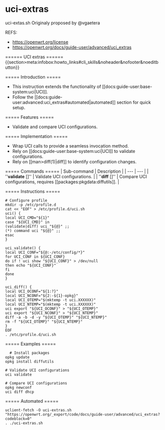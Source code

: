 # uci-extras
uci-extas.sh
Originaly proposed by @vgaetera

REFS:
- https://openwrt.org/license
- https://openwrt.org/docs/guide-user/advanced/uci_extras

====== UCI extras ======
{{section>meta:infobox:howto_links#cli_skills&noheader&nofooter&noeditbutton}}

===== Introduction =====
  * This instruction extends the functionality of [[docs:guide-user:base-system:uci|UCI]].
  * Follow the [[docs:guide-user:advanced:uci_extras#automated|automated]] section for quick setup.

===== Features =====
  * Validate and compare UCI configurations.

===== Implementation =====
  * Wrap UCI calls to provide a seamless invocation method.
  * Rely on [[docs:guide-user:base-system:uci|UCI]] to validate configurations.
  * Rely on [[man>diff(1)|diff]] to identify configuration changes.

===== Commands =====
| Sub-command | Description |
| --- | --- |
| ''**validate** [<confs>]'' | Validate UCI configurations. |
| ''**diff** <oldconf> [<newconf>]'' | Compare UCI configurations, requires [[packages:pkgdata:diffutils]]. |

===== Instructions =====
```
# Configure profile
mkdir -p /etc/profile.d
cat << "EOF" > /etc/profile.d/uci.sh
uci() {
local UCI_CMD="${1}"
case "${UCI_CMD}" in
(validate|diff) uci_"${@}" ;;
(*) command uci "${@}" ;;
esac
}

uci_validate() {
local UCI_CONF="${@:-/etc/config/*}"
for UCI_CONF in ${UCI_CONF}
do if ! uci show "${UCI_CONF}" > /dev/null
then echo "${UCI_CONF}"
fi
done
}

uci_diff() {
local UCI_OCONF="${1:?}"
local UCI_NCONF="${2:-${1}-opkg}"
local UCI_OTEMP="$(mktemp -t uci.XXXXXX)"
local UCI_NTEMP="$(mktemp -t uci.XXXXXX)"
uci export "${UCI_OCONF}" > "${UCI_OTEMP}"
uci export "${UCI_NCONF}" > "${UCI_NTEMP}"
diff -a -b -d -y "${UCI_OTEMP}" "${UCI_NTEMP}"
rm -f "${UCI_OTEMP}" "${UCI_NTEMP}"
}
EOF
. /etc/profile.d/uci.sh
```
  
===== Examples =====
```
  # Install packages
opkg update
opkg install diffutils

# Validate UCI configurations
uci validate

# Compare UCI configurations
opkg newconf
uci diff dhcp
```
  
===== Automated =====
```
uclient-fetch -O uci-extras.sh "https://openwrt.org/_export/code/docs/guide-user/advanced/uci_extras?codeblock=0"
. ./uci-extras.sh
```
